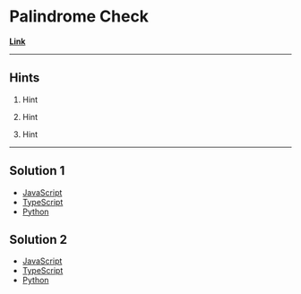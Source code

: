 # Palindrome Check

[**Link**](https://www.algoexpert.io/questions/Palindrome%20Check)

---

## **Hints**

1. Hint

2. Hint

3. Hint

---

## Solution 1

- [JavaScript](./solution_1/palindrome-check.js)
- [TypeScript](./solution_1/palindrome-check.ts)
- [Python](./solution_1/palindrome-check.py)

## Solution 2

- [JavaScript]()
- [TypeScript]()
- [Python]()
